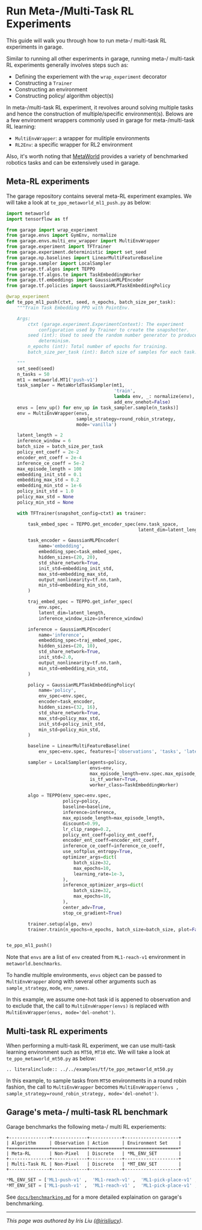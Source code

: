 # Run Meta-/Multi-Task RL Experiments

This guide will walk you through how to run meta-/ multi-task RL experiments in garage.

Similar to running all other experiments in garage, running meta-/ multi-task RL experiments generally involves steps such as:

- Defining the experiement with the `wrap_experiment` decorator
- Constructing a `Trainer`
- Constructing an environment
- Constructing policy/ algorithm object(s)

In meta-/multi-task RL experiment, it revolves around solving multiple tasks and hence the construction of multiple/specific environment(s). Belows are a few environment wrappers commonly used in garage for meta-/multi-task RL learning:

- `MultiEnvWrapper`: a wrapper for mulitiple environments
- `RL2Env`: a specific wrapper for RL2 environment

Also, it's worth noting that [MetaWorld](https://github.com/rlworkgroup/metaworld) provides a variety of benchmarked robotics tasks and can be extensively used in garage.

## Meta-RL experiments

The garage repository contains several meta-RL experiment examples. We will take a look at `te_ppo_metaworld_ml1_push.py` as below:

```py
import metaworld
import tensorflow as tf

from garage import wrap_experiment
from garage.envs import GymEnv, normalize
from garage.envs.multi_env_wrapper import MultiEnvWrapper
from garage.experiment import TFTrainer
from garage.experiment.deterministic import set_seed
from garage.np.baselines import LinearMultiFeatureBaseline
from garage.sampler import LocalSampler
from garage.tf.algos import TEPPO
from garage.tf.algos.te import TaskEmbeddingWorker
from garage.tf.embeddings import GaussianMLPEncoder
from garage.tf.policies import GaussianMLPTaskEmbeddingPolicy

@wrap_experiment
def te_ppo_ml1_push(ctxt, seed, n_epochs, batch_size_per_task):
    """Train Task Embedding PPO with PointEnv.

    Args:
        ctxt (garage.experiment.ExperimentContext): The experiment
            configuration used by Trainer to create the snapshotter.
        seed (int): Used to seed the random number generator to produce
            determinism.
        n_epochs (int): Total number of epochs for training.
        batch_size_per_task (int): Batch size of samples for each task.

    """
    set_seed(seed)
    n_tasks = 50
    mt1 = metaworld.MT1('push-v1')
    task_sampler = MetaWorldTaskSampler(mt1,
                                        'train',
                                        lambda env, _: normalize(env),
                                        add_env_onehot=False)
    envs = [env_up() for env_up in task_sampler.sample(n_tasks)]
    env = MultiEnvWrapper(envs,
                          sample_strategy=round_robin_strategy,
                          mode='vanilla')

    latent_length = 2
    inference_window = 6
    batch_size = batch_size_per_task
    policy_ent_coeff = 2e-2
    encoder_ent_coeff = 2e-4
    inference_ce_coeff = 5e-2
    max_episode_length = 100
    embedding_init_std = 0.1
    embedding_max_std = 0.2
    embedding_min_std = 1e-6
    policy_init_std = 1.0
    policy_max_std = None
    policy_min_std = None

    with TFTrainer(snapshot_config=ctxt) as trainer:

        task_embed_spec = TEPPO.get_encoder_spec(env.task_space,
                                                 latent_dim=latent_length)

        task_encoder = GaussianMLPEncoder(
            name='embedding',
            embedding_spec=task_embed_spec,
            hidden_sizes=(20, 20),
            std_share_network=True,
            init_std=embedding_init_std,
            max_std=embedding_max_std,
            output_nonlinearity=tf.nn.tanh,
            min_std=embedding_min_std,
        )

        traj_embed_spec = TEPPO.get_infer_spec(
            env.spec,
            latent_dim=latent_length,
            inference_window_size=inference_window)

        inference = GaussianMLPEncoder(
            name='inference',
            embedding_spec=traj_embed_spec,
            hidden_sizes=(20, 10),
            std_share_network=True,
            init_std=2.0,
            output_nonlinearity=tf.nn.tanh,
            min_std=embedding_min_std,
        )

        policy = GaussianMLPTaskEmbeddingPolicy(
            name='policy',
            env_spec=env.spec,
            encoder=task_encoder,
            hidden_sizes=(32, 16),
            std_share_network=True,
            max_std=policy_max_std,
            init_std=policy_init_std,
            min_std=policy_min_std,
        )

        baseline = LinearMultiFeatureBaseline(
            env_spec=env.spec, features=['observations', 'tasks', 'latents'])

        sampler = LocalSampler(agents=policy,
                               envs=env,
                               max_episode_length=env.spec.max_episode_length,
                               is_tf_worker=True,
                               worker_class=TaskEmbeddingWorker)

        algo = TEPPO(env_spec=env.spec,
                     policy=policy,
                     baseline=baseline,
                     inference=inference,
                     max_episode_length=max_episode_length,
                     discount=0.99,
                     lr_clip_range=0.2,
                     policy_ent_coeff=policy_ent_coeff,
                     encoder_ent_coeff=encoder_ent_coeff,
                     inference_ce_coeff=inference_ce_coeff,
                     use_softplus_entropy=True,
                     optimizer_args=dict(
                         batch_size=32,
                         max_epochs=10,
                         learning_rate=1e-3,
                     ),
                     inference_optimizer_args=dict(
                         batch_size=32,
                         max_epochs=10,
                     ),
                     center_adv=True,
                     stop_ce_gradient=True)

        trainer.setup(algo, env)
        trainer.train(n_epochs=n_epochs, batch_size=batch_size, plot=False)


te_ppo_ml1_push()
```

Note that `envs` are a list of `env` created from `ML1-reach-v1` environment in `metaworld.benchmarks`.

To handle multiple environments, `envs` object can be passed to `MultiEnvWrapper` along with several other arguments such as `sample_strategy`, `mode`, `env_names`.

In this example, we assume one-hot task id is appened to observation and to exclude that, the call to `MultiEnvWrapper(envs)` is replaced with `MultiEnvWrapper(envs, mode='del-onehot')`.

## Multi-task RL experiments

When performing a multi-task RL experiment, we can use multi-task learning environment such as `MT50`, `MT10` etc. We will take a look at `te_ppo_metaworld_mt50.py` as below:

```eval_rst
.. literalinclude:: ../../examples/tf/te_ppo_metaworld_mt50.py
```

In this example, to sample tasks from `MT50` environments in a round robin fashion, the call to `MultiEnvWrapper` becomes `MultiEnvWrapper(envs , sample_strategy=round_robin_strategy, mode='del-onehot')`.

## Garage's meta-/ multi-task RL benchmark

Garage benchmarks the following meta-/ multi RL experiements:

```eval_rst
+---------------+-------------+------------+--------------------+
| Algorithm     | Observation | Action     | Environment Set    |
+===============+=============+============+====================+
| Meta-RL       | Non-Pixel   | Discrete   | *ML_ENV_SET        |
+---------------+-------------+------------+--------------------+
| Multi-Task RL | Non-Pixel   | Discrete   | *MT_ENV_SET        |
+---------------+-------------+------------+--------------------+
```

```py
*ML_ENV_SET = ['ML1-push-v1' ,  'ML1-reach-v1' ,  'ML1-pick-place-v1' ,  'ML10' ,  'ML45']
*MT_ENV_SET = ['ML1-push-v1' ,  'ML1-reach-v1' ,  'ML1-pick-place-v1' ,  'MT10' ,  'MT50' ]
```

See [`docs/benchmarking.md`](https://garage.readthedocs.io/en/latest/user/benchmarking.html) for a more detailed explaination on garage's benchmarking.

----

*This page was authored by Iris Liu ([@irisliucy](https://github.com/irisliucy)).*
